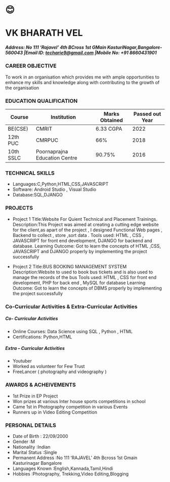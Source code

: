  # :blush:


# VK BHARATH VEL
##### Address: No 111 ‘Rajavel’ 4th BCross 1st GMain KasturiNagar,Bangalore-560043 |Email ID: techarie9@gmail.com |Mobile No: +91 8660431901





### CAREER OBJECTIVE

To work in an organisation which provides me with ample opportunities to enhance my skills and 
knowledge along with contributing to the growth of the organisation


### EDUCATION QUALIFICATION

| Course | Institution | Marks Obtained | Passed out Year
| ------ | ------ |  ------ |  ------ |
| BE(CSE)|CMRIT|6.33 CGPA|2022|
| 12th PUC |CMRPUC|66%|2018|
|  10th SSLC|Poornaprajna Education Centre|90.75%|2016|


### TECHNICAL SKILLS





- Languages:C,Python,HTML,CSS,JAVASCRIPT
- Software: Android Studio , Visual Studio
- Database:SQL,DJANGO


### PROJECTS

- Project 1 
Title:Website For Quient Technical and Placement Trainings.
Description:This Project was aimed at creating a cutting edge website for the client,as apart of 
the project , I designed Functional Web pages , Backend to collect , store ,sort data .
Tools used: HTML , CSS , JAVASCRIPT for front end development, DJANGO for backend and 
database.
Learning Outcome: Got to learn the concepts of HTML ,CSS, JAVASCRIPT and DJANGO properly 
by implementing the project successfully

-  Project 2
    Title:BUS BOOKING MANAGEMENT SYSTEM
Description:Website to used to book bus tickets and is also used to manage the records of the 
bus
Tools used: HTML , CSS for front end development, PHP for back end , MySQL for database
Learning Outcome: Got to learn the concepts of DBMS properly by implementing the project 
successfully


### Co-Curricular Activities & Extra-Curricular Activities

##### Co- Curricular Activities
- Online Courses: Data Science using SQL , Python , HTML
- Certifications: Python,HTML

##### Extra – Curricular Activities
- Youtuber
- Worked as volunteer for Few Trust
- FreeLancer ( photography and videography )


### AWARDS & ACHEIVEMENTS
-  1st Prize in EP Project
-  Won prizes at various Inter house sports competitions in school
-  Came 1st in Photography competition in various Events
-  Runners up in Video Editing Competition

### PERSONAL DETAILS

-  Date of Birth :   22/09/2000
-  Gender :M
-  Nationality :Indian
-  Marital Status :Single
-  Permanent Address :No 111 ‘RAJAVEL’ 4th Bcross 1st Gmain Kasturinagar Bangalore
-  Languages Known :English,Kannada,Tamil,Hindi
-  Hobbies :Photography, Trekking,Video Editing,Blogging





